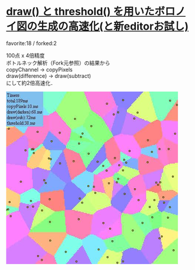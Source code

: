 # [draw() と threshold() を用いたボロノイ図の生成の高速化(と新editorお試し)](http://wonderfl.net/c/fqub)

favorite:18 / forked:2

100点 x 4倍精度  
ボトルネック解析（Fork元参照）の結果から  
copyChannel -> copyPixels  
draw(difference) -> draw(subtract)  
にして約2倍高速化．

![thumbnail](./thumbnail.jpg)
